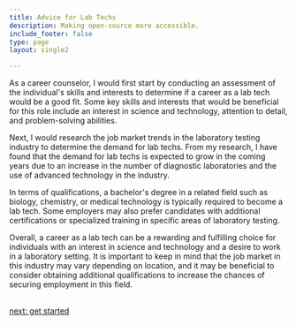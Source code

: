 ```yaml
---
title: Advice for Lab Techs
description: Making open-source more accessible.
include_footer: false
type: page
layout: single2

---
```


<p>
As a career counselor, I would first start by conducting an assessment of the individual's skills and interests to determine if a career as a lab tech would be a good fit. Some key skills and interests that would be beneficial for this role include an interest in science and technology, attention to detail, and problem-solving abilities.

Next, I would research the job market trends in the laboratory testing industry to determine the demand for lab techs. From my research, I have found that the demand for lab techs is expected to grow in the coming years due to an increase in the number of diagnostic laboratories and the use of advanced technology in the industry.

In terms of qualifications, a bachelor's degree in a related field such as biology, chemistry, or medical technology is typically required to become a lab tech. Some employers may also prefer candidates with additional certifications or specialized training in specific areas of laboratory testing.

Overall, a career as a lab tech can be a rewarding and fulfilling choice for individuals with an interest in science and technology and a desire to work in a laboratory setting. It is important to keep in mind that the job market in this industry may vary depending on location, and it may be beneficial to consider obtaining additional qualifications to increase the chances of securing employment in this field.

<br>
<a href="https://workdojos.com/labtech/start">next: get started</a>
</p>